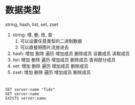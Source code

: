 # 数据类型
string, hash, list, set, zset
1. string: 增, 删, 改, 查
    1. 可以设置任意类型的二进制数据
    2. 可以直接把图片流放进去
2. hash: 增加 删除 遍历 增加成员 删除成员 设置成员 读取成员
3. list: 增加 删除 遍历 增加成员 删除成员 查询部分成员
4.  set: 增加 删除 遍历 增加成员 删除成员
5. zset: 增加 删除 遍历 增加成员 删除成员

# 

```redis
SET server:name "fido"
GET server:name
EXISTS server:name
```